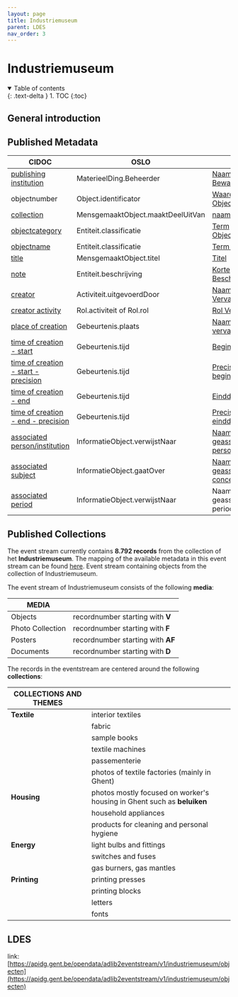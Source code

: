 ```yaml
---
layout: page
title: Industriemuseum
parent: LDES
nav_order: 3
---
```



# **Industriemuseum** 

<details open markdown="block">
  <summary>
    Table of contents
  </summary>
  {: .text-delta }
1. TOC
{:toc}
</details>

## General introduction


## Published Metadata

| CIDOC                                 | OSLO                             | CEST       |                                                
|---------------------------------------|----------------------------------|------------|
|[publishing institution](http://www.cidoc-crm.org/html/5.0.4/cidoc-crm.html#P50)|MaterieelDing.Beheerder|[Naam Bewaarinstelling](https://www.projectcest.be/wiki/Publicatie:Invulboek_objecten/Veld/Naam_bewaarinstelling)|    
|objectnumber|Object.identificator|[Waarde Objectnummer](https://www.projectcest.be/wiki/Publicatie:Invulboek_objecten/Veld/Waarde_objectnummer)|
|[collection](https://cidoc-crm.org/html/cidoc_crm_v7.1.1.html#P46)|MensgemaaktObject.maaktDeelUitVan|[naam collectie](https://www.projectcest.be/wiki/Publicatie:Invulboek_objecten/Veld/Naam_collectie)|
|[objectcategory](https://cidoc-crm.org/html/5.0.4/cidoc-crm.html#P41)|Entiteit.classificatie|[Term Objectcategorie](https://www.projectcest.be/wiki/Publicatie:Invulboek_objecten/Veld/Term_objectcategorie)|
|[objectname](https://cidoc-crm.org/html/5.0.4/cidoc-crm.html#P41)|Entiteit.classificatie|[Term Objectnaam](https://www.projectcest.be/wiki/Publicatie:Invulboek_objecten/Veld/Term_objectnaam)|
|[title](https://cidoc-crm.org/html/5.0.4/cidoc-crm.html#P102)|MensgemaaktObject.titel|[Titel](https://www.projectcest.be/wiki/Publicatie:Invulboek_objecten/Veld/Titel)|
|[note](https://cidoc-crm.org/html/5.0.4/cidoc-crm.html#P3)|Entiteit.beschrijving|[Korte Beschrijving](https://www.projectcest.be/wiki/Publicatie:Invulboek_objecten/Veld/Korte_beschrijving)|
|[creator](https://cidoc-crm.org/html/5.0.4/cidoc-crm.html#P14)| Activiteit.uitgevoerdDoor| [Naam Vervaardiger](https://www.projectcest.be/wiki/Publicatie:Invulboek_objecten/Veld/Naam_vervaardiger)|
| [creator activity](https://cidoc-crm.org/html/5.0.4/cidoc-crm.html#P14)                        | Rol.activiteit of Rol.rol     | [Rol Vervaardiger](https://www.projectcest.be/wiki/Publicatie:Invulboek_objecten/Veld/Rol_vervaardiger)                                              |
| [place of creation](https://cidoc-crm.org/html/5.0.4/cidoc-crm.html#P7)                        | Gebeurtenis.plaats            | [Naam plaats vervaardiging](https://www.projectcest.be/wiki/Publicatie:Invulboek_objecten/Veld/Naam_plaats_vervaardiging)                            |
| [time of creation - start](https://cidoc-crm.org/html/5.0.4/cidoc-crm.html#P4)                 | Gebeurtenis.tijd              | [Begindatum](https://www.projectcest.be/wiki/Publicatie:Invulboek_objecten/Veld/Begindatum)                                                          |
| [time of creation - start - precision](https://cidoc-crm.org/html/5.0.4/cidoc-crm.html#P4)     | Gebeurtenis.tijd              | [Precisie begindatum](https://www.projectcest.be/wiki/Publicatie:Invulboek_objecten/Veld/Precisie_begindatum)                                        |
| [time of creation - end](https://cidoc-crm.org/html/5.0.4/cidoc-crm.html#P4)                   | Gebeurtenis.tijd              | [Einddatum](https://www.projectcest.be/wiki/Publicatie:Invulboek_objecten/Veld/Einddatum)                                                            |
| [time of creation - end - precision](https://cidoc-crm.org/html/5.0.4/cidoc-crm.html#P4)       | Gebeurtenis.tijd              | [Precisie einddatum](https://www.projectcest.be/wiki/Publicatie:Invulboek_objecten/Veld/Precisie_einddatum)                                          |
| [associated person/institution](https://cidoc-crm.org/html/5.0.4/cidoc-crm.html#P67)            | InformatieObject.verwijstNaar | [Naam geassocieerde persoon/instelling](https://www.projectcest.be/wiki/Publicatie:Invulboek_objecten/Veld/Naam_geassocieerde_persoon_of_instelling) |
| [associated subject](https://cidoc-crm.org/html/5.0.4/cidoc-crm.html#P129)                     | InformatieObject.gaatOver     | [Naam geassocieerd concept](https://www.projectcest.be/wiki/Publicatie:Invulboek_objecten/Veld/Naam_geassocieerd_concept)                            |
| [associated period](https://cidoc-crm.org/html/5.0.4/cidoc-crm.html#P67)                       | InformatieObject.verwijstNaar | Naam geassocieerde periode                                                                                                                         |

## Published Collections

The event stream currently contains **8.792 records** from the collection of het **Industriemuseum**. The mapping of the available metadata in this event stream can be found [here](https://app.gitbook.com/o/-MaDy7qNCF9HTgoNJPP6/s/-MaDyFunOfBA0nHUQZv_/datamappings/overzicht-velden-datamapping).
Event stream containing objects from the collection of Industriemuseum.

The event stream of Industriemuseum consists of the following **media**:

| MEDIA                                 |                                  |
|---------------------------------------|----------------------------------|
| Objects                               | recordnumber starting with **V** |
| Photo Collection                      | recordnumber starting with **F** |
| Posters                               | recordnumber starting with **AF**|
| Documents                             | recordnumber starting with **D** |

The records in the eventstream are centered around the following **collections**: 

| COLLECTIONS AND THEMES   |                                  |
|--------------------------|----------------------------------|
| **Textile**              | interior textiles                |
|                          | fabric                           |
|                          | sample books                     |
|                          | textile machines                 |
|                          | passementerie                    |
|                          | photos of textile factories (mainly in Ghent)|   
| **Housing**              | photos mostly focused on worker's housing in Ghent such as **beluiken**|
|                          | household appliances             |
|                          | products for cleaning and personal hygiene|
| **Energy**               | light bulbs and fittings         |
|                          | switches and fuses               | 
|                          | gas burners, gas mantles         |
| **Printing**             | printing presses                 |
|                          | printing blocks                  |
|                          | letters                          |
|                          | fonts                            |
           
## LDES

link: [https://apidg.gent.be/opendata/adlib2eventstream/v1/industriemuseum/objecten](https://apidg.gent.be/opendata/adlib2eventstream/v1/industriemuseum/objecten)
